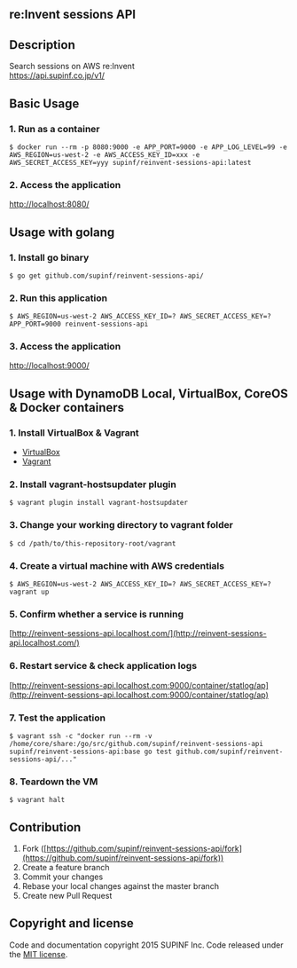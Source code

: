 re:Invent sessions API
---

## Description

Search sessions on AWS re:Invent  
https://api.supinf.co.jp/v1/


## Basic Usage

### 1. Run as a container

```shell
$ docker run --rm -p 8080:9000 -e APP_PORT=9000 -e APP_LOG_LEVEL=99 -e AWS_REGION=us-west-2 -e AWS_ACCESS_KEY_ID=xxx -e AWS_SECRET_ACCESS_KEY=yyy supinf/reinvent-sessions-api:latest
```

### 2. Access the application

[http://localhost:8080/](http://localhost:8080/)

## Usage with golang

### 1. Install go binary

```shell
$ go get github.com/supinf/reinvent-sessions-api/
```

### 2. Run this application

```shell
$ AWS_REGION=us-west-2 AWS_ACCESS_KEY_ID=? AWS_SECRET_ACCESS_KEY=? APP_PORT=9000 reinvent-sessions-api
```

### 3. Access the application

[http://localhost:9000/](http://localhost:9000/)

## Usage with DynamoDB Local, VirtualBox, CoreOS & Docker containers

### 1. Install VirtualBox & Vagrant

- [VirtualBox](https://www.virtualbox.org/)
- [Vagrant](http://www.vagrantup.com/)

### 2. Install vagrant-hostsupdater plugin

```shell
$ vagrant plugin install vagrant-hostsupdater
```

### 3. Change your working directory to vagrant folder

```shell
$ cd /path/to/this-repository-root/vagrant
```

### 4. Create a virtual machine with AWS credentials

```shell
$ AWS_REGION=us-west-2 AWS_ACCESS_KEY_ID=? AWS_SECRET_ACCESS_KEY=? vagrant up
```

### 5. Confirm whether a service is running

[http://reinvent-sessions-api.localhost.com/](http://reinvent-sessions-api.localhost.com/)

### 6. Restart service & check application logs

[http://reinvent-sessions-api.localhost.com:9000/container/statlog/ap](http://reinvent-sessions-api.localhost.com:9000/container/statlog/ap)

### 7. Test the application

```shell
$ vagrant ssh -c "docker run --rm -v /home/core/share:/go/src/github.com/supinf/reinvent-sessions-api supinf/reinvent-sessions-api:base go test github.com/supinf/reinvent-sessions-api/..."
```

### 8. Teardown the VM

```shell
$ vagrant halt
```

## Contribution

1. Fork ([https://github.com/supinf/reinvent-sessions-api/fork](https://github.com/supinf/reinvent-sessions-api/fork))
2. Create a feature branch
3. Commit your changes
4. Rebase your local changes against the master branch
5. Create new Pull Request

## Copyright and license

Code and documentation copyright 2015 SUPINF Inc. Code released under the [MIT license](https://github.com/supinf/reinvent-sessions-api/blob/master/LICENSE).
